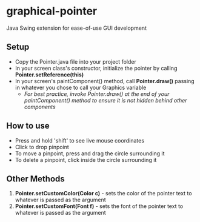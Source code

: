# graphical-pointer
Java Swing extension for ease-of-use GUI development

## Setup ##
* Copy the Pointer.java file into your project folder
* In your screen class's constructor, initialize the pointer by calling **Pointer.setReference(this)**
* In your screen's paintComponent() method, call **Pointer.draw()** passing in whatever you chose to call your Graphics variable
  * *For best practice, invoke Pointer.draw() at the end of your paintComponent() method to ensure it is not hidden behind other components*

## How to use ##
* Press and hold 'shift' to see live mouse coordinates
* Click to drop pinpoint
* To move a pinpoint, press and drag the circle surrounding it
* To delete a pinpoint, click inside the circle surrounding it

## Other Methods ##
1. **Pointer.setCustomColor(Color c)** - sets the color of the pointer text to whatever is passed as the argument
2. **Pointer.setCustomFont(Font f)** - sets the font of the pointer text to whatever is passed as the argument


